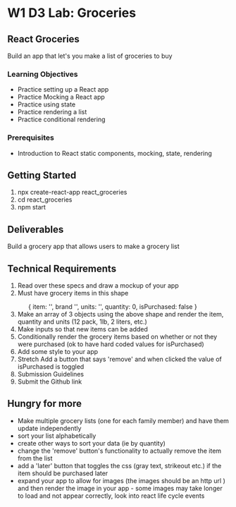 <h1>W1 D3 Lab: Groceries</h1>

<h2>React Groceries</h2>
<p>Build an app that let's you make a list of groceries to buy</p>

<h3>Learning Objectives</h3>
<ul>
<li>Practice setting up a React app</li>
<li>Practice Mocking a React app</li>
<li>Practice using state</li>
<li>Practice rendering a list</li>
<li>Practice conditional rendering</li>
</ul>

<h3>Prerequisites</h3>
<ul>
<li>Introduction to React static components, mocking, state, rendering</li>
</ul>

<h2>Getting Started</h2>
<ol>
 <li>npx create-react-app react_groceries</li>
 <li>cd react_groceries</li>
 <li>npm start</li>
 </ol>
 
<h2>Deliverables</h2>
<p>Build a grocery app that allows users to make a grocery list</p>

<h2>Technical Requirements</h2>
<ol>
<li>Read over these specs and draw a mockup of your app</li>
<li>Must have grocery items in this shape</li>

<ul>
{
  item: '',
  brand '',
  units: '',
  quantity: 0,
  isPurchased: false
}
</ul>

<li>Make an array of 3 objects using the above shape and render the item, quantity and units (12 pack, 1lb, 2 liters, etc.)</li>
<li>Make inputs so that new items can be added</li>
<li>Conditionally render the grocery items based on whether or not they were purchased (ok to have hard coded values for isPurchased)</li>
<li>Add some style to your app</li>
<li>Stretch Add a button that says 'remove' and when clicked the value of isPurchased is toggled</li>
<li>Submission Guidelines</li>
<li>Submit the Github link</li>
</ol>

<h2>Hungry for more</h2>
<ul>
<li>Make multiple grocery lists (one for each family member) and have them update independently</li>
<li>sort your list alphabetically</li>
<li>create other ways to sort your data (ie by quantity)</li>
<li>change the 'remove' button's functionality to actually remove the item from the list</li>
<li>add a 'later' button that toggles the css (gray text, strikeout etc.) if the item should be purchased later</li>
<li>expand your app to allow for images (the images should be an http url ) and then render the image in your app - some images may take longer to load and not appear correctly, look into react life cycle events</li>
</ul>

